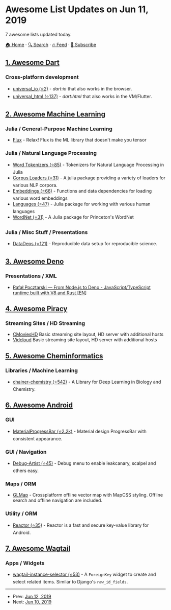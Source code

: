 # Awesome List Updates on Jun 11, 2019

7 awesome lists updated today.

[🏠 Home](/README.md) · [🔍 Search](https://www.trackawesomelist.com/search/) · [🔥 Feed](https://www.trackawesomelist.com/rss.xml) · [📮 Subscribe](https://trackawesomelist.us17.list-manage.com/subscribe?u=d2f0117aa829c83a63ec63c2f&id=36a103854c)



## [1. Awesome Dart](/content/yissachar/awesome-dart/README.md)

### Cross-platform development

*   [universal\_io (⭐2)](https://github.com/terrier989/universal_io) - *dart:io* that also works in the browser.
*   [universal\_html (⭐137)](https://github.com/terrier989/universal_html) - *dart:html* that also works in the VM/Flutter.

## [2. Awesome Machine Learning](/content/josephmisiti/awesome-machine-learning/README.md)

### Julia / General-Purpose Machine Learning

*   [Flux](https://fluxml.ai/) - Relax! Flux is the ML library that doesn't make you tensor

### Julia / Natural Language Processing

*   [Word Tokenizers (⭐85)](https://github.com/JuliaText/WordTokenizers.jl) - Tokenizers for Natural Language Processing in Julia
*   [Corpus Loaders (⭐31)](https://github.com/JuliaText/CorpusLoaders.jl) - A julia package providing a variety of loaders for various NLP corpora.
*   [Embeddings (⭐66)](https://github.com/JuliaText/Embeddings.jl) - Functions and data dependencies for loading various word embeddings
*   [Languages (⭐47)](https://github.com/JuliaText/Languages.jl) - Julia package for working with various human languages
*   [WordNet (⭐31)](https://github.com/JuliaText/WordNet.jl) - A Julia package for Princeton's WordNet

### Julia / Misc Stuff / Presentations

*   [DataDeps (⭐121)](https://github.com/oxinabox/DataDeps.jl) - Reproducible data setup for reproducible science.

## [3. Awesome Deno](/content/denolib/awesome-deno/README.md)

### Presentations / XML

*   [Rafał Pocztarski — From Node.js to Deno - JavaScript/TypeScript runtime built with V8 and Rust \[EN\]](https://www.youtube.com/watch?v=Aib1OZLy0_c)

## [4. Awesome Piracy](/content/Igglybuff/awesome-piracy/README.md)

### Streaming Sites / HD Streaming

*   [CMoviesHD](https://www2.cmovieshd.bz) Basic streaming site layout, HD server with additional hosts
*   [Vidcloud](https://vidcloud.icu/) Basic streaming site layout, HD server with additional hosts

## [5. Awesome Cheminformatics](/content/hsiaoyi0504/awesome-cheminformatics/README.md)

### Libraries / Machine Learning

*   [chainer-chemistry (⭐542)](https://github.com/pfnet-research/chainer-chemistry) - A Library for Deep Learning in Biology and Chemistry.

## [6. Awesome Android](/content/JStumpp/awesome-android/README.md)

### GUI

*   [MaterialProgressBar (⭐2.2k)](https://github.com/zhanghai/MaterialProgressBar) - Material design ProgressBar with consistent appearance.

### GUI / Navigation

*   [Debug-Artist (⭐45)](https://github.com/BaristaVentures/android-debug-artist) - Debug menu to enable leakcanary, scalpel and others easy.

### Maps / ORM

*   [GLMap](https://globus.software) - Crossplatform offline vector map with MapCSS styling. Offline search and offline navigation are included.

### Utility / ORM

*   [Reactor (⭐35)](https://github.com/oky2abbas/reactor) - Reactor is a fast and secure key-value library for Android.

## [7. Awesome Wagtail](/content/springload/awesome-wagtail/README.md)

### Apps / Widgets

*   [wagtail-instance-selector (⭐53)](https://github.com/ixc/wagtail-instance-selector) - A `ForeignKey` widget to create and select related items. Similar to Django's `raw_id_fields`.

---

- Prev: [Jun 12, 2019](/content/2019/06/12/README.md)
- Next: [Jun 10, 2019](/content/2019/06/10/README.md)